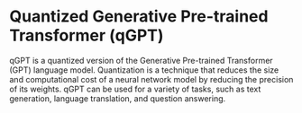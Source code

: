 # Quantized Generative Pre-trained Transformer (qGPT)

qGPT is a quantized version of the Generative Pre-trained Transformer (GPT) language model. Quantization is a technique that reduces the size and computational cost of a neural network model by reducing the precision of its weights. qGPT can be used for a variety of tasks, such as text generation, language translation, and question answering.
